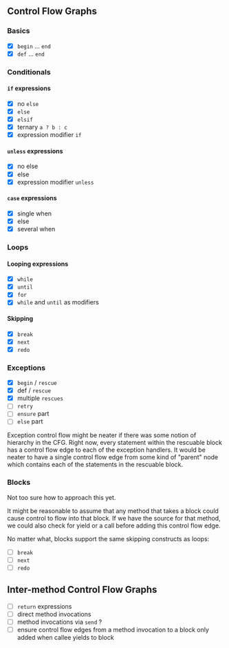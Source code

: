 ## Control Flow Graphs

### Basics
- [x] `begin` ... `end`
- [x] `def` ... `end`

### Conditionals

#### `if` expressions
- [x] no `else`
- [x] `else`
- [x] `elsif`
- [x] ternary `a ? b : c`
- [x] expression modifier `if`

#### `unless` expressions
- [x] no else
- [x] else
- [x] expression modifier `unless`

#### `case` expressions
- [x] single when
- [x] else
- [x] several when

### Loops

#### Looping expressions
- [x] `while`
- [x] `until`
- [x] `for`
- [x] `while` and `until` as modifiers

#### Skipping
- [x] `break`
- [x] `next`
- [x] `redo`

### Exceptions
- [x] `begin` / `rescue`
- [x] def / `rescue`
- [x] multiple `rescues`
- [ ] `retry`
- [ ] `ensure` part
- [ ] `else` part

Exception control flow might be neater if there was some notion of hierarchy in the CFG. Right now, every statement within the rescuable block has a control flow edge to each of the exception handlers. It would be neater to have a single control flow edge from some kind of "parent" node which contains each of the statements in the rescuable block.

### Blocks

Not too sure how to approach this yet.

It might be reasonable to assume that any method that takes a block could cause control to flow into that block. If we have the source for that method, we could also check for yield or a call before adding this control flow edge.

No matter what, blocks support the same skipping constructs as loops:

- [ ] `break`
- [ ] `next`
- [ ] `redo`

## Inter-method Control Flow Graphs

- [ ] `return` expressions
- [ ] direct method invocations
- [ ] method invocations via `send` ?
- [ ] ensure control flow edges from a method invocation to a block only added when callee yields to block
